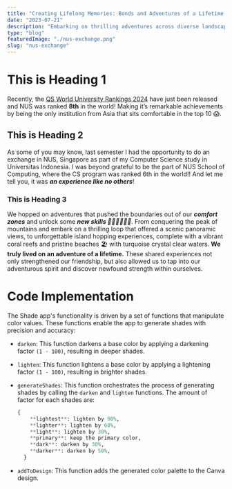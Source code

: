 ```yaml
---
title: "Creating Lifelong Memories: Bonds and Adventures of a Lifetime at NUS"
date: "2023-07-21"
description: "Embarking on thrilling adventures across diverse landscapes, from conquering mountain peaks on a motorbike to exploring pristine island beaches, our shared travel experiences forged unforgettable bonds."
type: "blog"
featuredImage: "./nus-exchange.png"
slug: "nus-exchange"
---
```


# This is Heading 1

Recently, the [QS World University Rankings 2024](https://www.topuniversities.com/university-rankings/world-university-rankings/2024) have just been released and NUS was ranked **8th** in the world! Making it’s remarkable achievements by being the only institution from Asia that sits comfortable in the top 10 😱.

## This is Heading 2

As some of you may know, last semester I had the opportunity to do an exchange in NUS, Singapore as part of my Computer Science study in Universitas Indonesia. I was beyond grateful to be the part of NUS School of Computing, where the CS program was ranked 6th in the world!! And let me tell you, it was **_an experience like no others_**!

### This is Heading 3

We hopped on adventures that pushed the boundaries out of our **_comfort zones_** and unlock some **_new skills 🧗🏻‍♂️🏄🏻‍♂️_**. From conquering the peak of mountains and embark on a thrilling loop that offered a scenic panoramic views, to unforgettable island hopping experiences, complete with a vibrant coral reefs and pristine beaches 🏖️ with turquoise crystal clear waters. **We truly lived on an adventure of a lifetime.** These shared experiences not only strengthened our friendship, but also allowed us to tap into our adventurous spirit and discover newfound strength within ourselves.

# Code Implementation

The Shade app's functionality is driven by a set of functions that manipulate color values. These functions enable the app to generate shades with precision and accuracy:

- `darken`: This function darkens a base color by applying a darkening factor `(1 - 100)`, resulting in deeper shades.
- `lighten`: This function lightens a base color by applying a lightening factor `(1 - 100)`, resulting in brighter shades.

- `generateShades`: This function orchestrates the process of generating shades by calling the `darken` and `lighten` functions. The amount of factor for each shades are:
  ```python
  {
      **lightest**: lighten by 90%,
      **lighter**: lighten by 60%,
      **light**: lighten by 30%,
      **primary**: keep the primary color,
      **dark**: darken by 30%,
      **darker**: darken by 50%,
    }
  ```
- `addToDesign`: This function adds the generated color palette to the Canva design.
